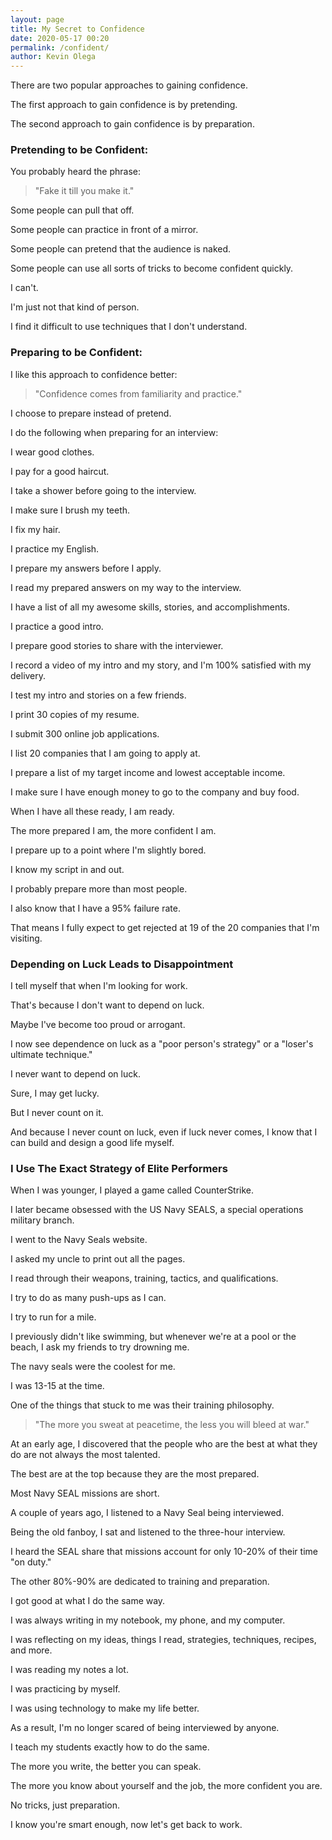 ```yaml
--- 
layout: page
title: My Secret to Confidence
date: 2020-05-17 00:20
permalink: /confident/ 
author: Kevin Olega 
--- 
```

There are two popular approaches to gaining confidence. 

The first approach to gain confidence is by pretending.

The second approach to gain confidence is by preparation.

### Pretending to be Confident:

You probably heard the phrase:

> "Fake it till you make it."

Some people can pull that off.

Some people can practice in front of a mirror.

Some people can pretend that the audience is naked.

Some people can use all sorts of tricks to become confident quickly.

I can't.

I'm just not that kind of person.

I find it difficult to use techniques that I don't understand.

### Preparing to be Confident:

I like this approach to confidence better:

> "Confidence comes from familiarity and practice."

I choose to prepare instead of pretend.

I do the following when preparing for an interview:

I wear good clothes.

I pay for a good haircut.

I take a shower before going to the interview.

I make sure I brush my teeth.

I fix my hair.

I practice my English.

I prepare my answers before I apply.

I read my prepared answers on my way to the interview.

I have a list of all my awesome skills, stories, and accomplishments.

I practice a good intro.

I prepare good stories to share with the interviewer.

I record a video of my intro and my story, and I'm 100% satisfied with my delivery.

I test my intro and stories on a few friends.

I print 30 copies of my resume.

I submit 300 online job applications.

I list 20 companies that I am going to apply at.

I prepare a list of my target income and lowest acceptable income.

I make sure I have enough money to go to the company and buy food.

When I have all these ready, I am ready.

The more prepared I am, the more confident I am.

I prepare up to a point where I'm slightly bored.

I know my script in and out.

I probably prepare more than most people.

I also know that I have a 95% failure rate.

That means I fully expect to get rejected at 19 of the 20 companies that I'm visiting.

### Depending on Luck Leads to Disappointment

I tell myself that when I'm looking for work.

That's because I don't want to depend on luck.

Maybe I've become too proud or arrogant.

I now see dependence on luck as a "poor person's strategy" or a "loser's ultimate technique."

I never want to depend on luck.

Sure, I may get lucky.

But I never count on it.

And because I never count on luck, even if luck never comes, I know that I can build and design a good life myself.

### I Use The Exact Strategy of Elite Performers

When I was younger, I played a game called CounterStrike.

I later became obsessed with the US Navy SEALS, a special operations military branch.

I went to the Navy Seals website.

I asked my uncle to print out all the pages.

I read through their weapons, training, tactics, and qualifications.

I try to do as many push-ups as I can. 

I try to run for a mile.

I previously didn't like swimming, but whenever we're at a pool or the beach, I ask my friends to try drowning me.

The navy seals were the coolest for me.

I was 13-15 at the time.

One of the things that stuck to me was their training philosophy.

> "The more you sweat at peacetime, the less you will bleed at war."

At an early age, I discovered that the people who are the best at what they do are not always the most talented.

The best are at the top because they are the most prepared.

Most Navy SEAL missions are short.

A couple of years ago, I listened to a Navy Seal being interviewed.

Being the old fanboy, I sat and listened to the three-hour interview.

I heard the SEAL share that missions account for only 10-20% of their time "on duty." 

The other 80%-90% are dedicated to training and preparation.

I got good at what I do the same way.

I was always writing in my notebook, my phone, and my computer.

I was reflecting on my ideas, things I read, strategies, techniques, recipes, and more.

I was reading my notes a lot.

I was practicing by myself.

I was using technology to make my life better.

As a result, I'm no longer scared of being interviewed by anyone.

I teach my students exactly how to do the same.

The more you write, the better you can speak.

The more you know about yourself and the job, the more confident you are.

No tricks, just preparation.

I know you're smart enough, now let's get back to work.